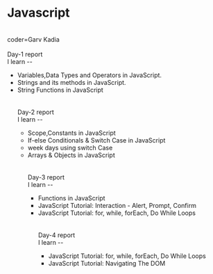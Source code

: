 # Javascript
<br>
coder=Garv Kadia
<br>
<br>
Day-1 report
<br>
I learn --
<div>
        <ul>
            <li>Variables,Data Types and Operators in JavaScript.</li>
            <li>Strings and its methods in JavaScript.</li>
            <li>String Functions in JavaScript</li>
           
      
<br>
<br>
Day-2 report
<br>
I learn --
<div>
        <ul>
            <li>Scope,Constants in JavaScript</li>
            <li>If-else Conditionals & Switch Case in JavaScript</li>
            <li>week days using switch Case</li>
            <li>Arrays & Objects in JavaScript</li>

<br>
<br>
Day-3 report
<br>
I learn --
<div>
        <ul>
            <li>Functions in JavaScript</li>
            <li>JavaScript Tutorial: Interaction - Alert, Prompt, Confirm</li>
            <li>JavaScript Tutorial: for, while, forEach, Do While Loops</li>

 <br>
<br>
Day-4 report
<br>
I learn --
<div>
        <ul>
            <li>JavaScript Tutorial: for, while, forEach, Do While Loops</li>
            <li>JavaScript Tutorial: Navigating The DOM</li>


